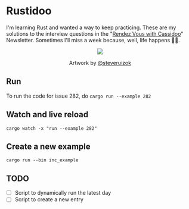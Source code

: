 # Rustidoo

I'm learning Rust and wanted a way to keep practicing. These are my solutions to the interview questions in the "[Rendez Vous with Cassidoo](https://buttondown.email/cassidoo/archive)" Newsletter. Sometimes I'll miss a week because, well, life happens 🤷‍♂️.

<div align="center">
 <img src="https://user-images.githubusercontent.com/107407814/226044571-4a4a5bed-b6f5-45f6-9d10-3ecde81f5c60.svg" />
  <p align="center">Artwork by <a href="github.com/steveruizok">@steveruizok</a> </p>
</div>

## Run

To run the code for issue 282, do
`cargo run --example 282`

## Watch and live reload

`cargo watch -x "run --example 282"`

## Create a new example

`cargo run --bin inc_example`

## TODO

- [ ] Script to dynamically run the latest day
- [ ] Script to create a new entry
